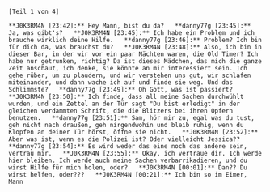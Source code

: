 `[Teil 1 von 4]`

`**J0K3RM4N [23:42]:** Hey Mann, bist du da?  
**danny77g [23:45]:** Ja, was gibt's?  
**J0K3RM4N [23:45]:** Ich habe ein Problem und ich brauche wirklich deine Hilfe.  
**danny77g [23:46]:** Problem? Ich bin für dich da, was brauchst du?  
**J0K3RM4N [23:48]:** Also, ich bin in dieser Bar, in der wir vor ein paar Nächten waren, die Old Timer? Ich habe nur getrunken, richtig? Da ist dieses Mädchen, das mich die ganze Zeit anschaut, ich denke, sie könnte an mir interessiert sein. Ich gehe rüber, um zu plaudern, und wir verstehen uns gut, wir schlafen miteinander, und dann wache ich auf und finde sie weg. Und das Schlimmste?  
**danny77g [23:49]:** Oh Gott, was ist passiert?  
**J0K3RM4N [23:50]:** Ich finde, dass all meine Sachen durchwühlt wurden, und ein Zettel an der Tür sagt "Du bist erledigt" in der gleichen verdammten Schrift, die die Blitzers bei ihren Opfern benutzen.  
**danny77g [23:51]:** Sam, hör mir zu, egal was du tust, geh nicht nach draußen, geh nirgendwohin und bleib ruhig, wenn du Klopfen an deiner Tür hörst, öffne sie nicht.  
**J0K3RM4N [23:52]:** Aber was ist, wenn es die Polizei ist? Oder vielleicht Jessica??  
**danny77g [23:54]:** Es wird weder das eine noch das andere sein, vertrau mir.  
**J0K3RM4N [23:55]:** Okay, ich vertraue dir. Ich werde hier bleiben. Ich werde auch meine Sachen verbarrikadieren, und du wirst Hilfe für mich holen, oder?  
**J0K3RM4N [00:01]:** Dan?? Du wirst helfen, oder???  
**J0K3RM4N [00:21]:** Ich bin so im Eimer, Mann`
